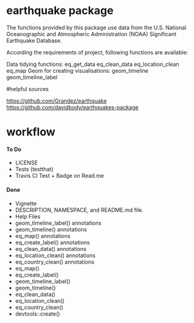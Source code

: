 # earthquake package

The functions provided by this package use data from the U.S. National Oceanographic and Atmospheric Administration (NOAA) Significant Earthquake Database.

According the requirements of project, following functions are available:

Data tidying functions:
eq_get_data
eq_clean_data
eq_location_clean
eq_map
Geom for creating visualisations:
geom_timeline
geom_timeline_label



#helpful sources

https://github.com/Grandez/earthquake
https://github.com/davidbody/earthquakes-package


# workflow

#### To Do
* LICENSE
* Tests (testthat)
* Travis CI Test + Badge on Read.me



#### Done
* Vignette
* DESCRIPTION, NAMESPACE, and README.md file.
* Help Files 
* geom_timeline_label() annotations
* geom_timeline() annotations
* eq_map() annotations
* eq_create_label() annotations
* eq_clean_data() annotations
* eq_location_clean() annotations
* eq_country_clean() annotations
* eq_map()
* eq_create_label() 
* geom_timeline_label() 
* geom_timeline() 
* eq_clean_data()
* eq_location_clean()
* eq_country_clean()
* devtools::create()


